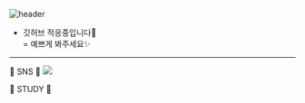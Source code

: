 ![header](https://capsule-render.vercel.app/api?type=waving&text=Druids&nbsp;Developer&fontSize=40&fontAlign=25&fontColor=FFFFFF&animation=fadeIn&height=170&fontAlignY=35&color=timeGradient)

- 깃허브 적응중입니다🌱  
= 예쁘게 봐주세요✨  

***

<body> 
💬 SNS 💬 
  
<img src="https://img.shields.io/badge/Blog-03C75A?style=for-the-badge&logo=Naver&logoColor=white">

💬 STUDY 💬 
  

  

</body> 


<!--
**SeungYeon04/SeungYeon04** is a ✨ _special_ ✨ repository because its `README.md` (this file) appears on your GitHub profile.

Here are some ideas to get you started:

- 🔭 I’m currently working on ...
- 🌱 I’m currently learning ...
- 👯 I’m looking to collaborate on ...
- 🤔 I’m looking for help with ...
- 💬 Ask me about ...
- 📫 How to reach me: ...
- 😄 Pronouns: ...
- ⚡ Fun fact: ...
폰트 어캐 
-->
